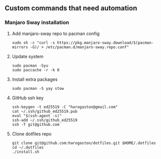 ## Custom commands that need automation

### Manjaro Sway installation

1. Add manjaro-sway repo to pacman config

    ```shell
    sudo sh -c "curl -s https://pkg.manjaro-sway.download/$(pacman-mirrors -G)/ > /etc/pacman.d/manjaro-sway.repo.conf"
    ```

2. Update system

    ```shell
    sudo pacman -Syu
    sudo paccache -r -k 0
    ```

3. Install extra packages

    ```shell
    sudo pacman -S yay stow
    ```

4. GitHub ssh key

    ```shell
    ssh-keygen -t ed25519 -C "harogaston@gmail.com"
    cat ~/.ssh/github_ed25519.pub
    eval "$(ssh-agent -s)"
    ssh-add ~/.ssh/github_ed25519
    ssh -T git@github.com
    ```

5. Clone dotfiles repo

    ```shell
    git clone git@github.com:harogaston/dotfiles.git $HOME/.dotfiles
    cd ~/.dotfiles
    ./install.sh
    ```

